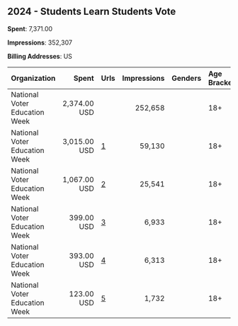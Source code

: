 ## 2024 - Students Learn Students Vote 
**Spent**: 7,371.00

**Impressions**: 352,307

**Billing Addresses**: US

|Organization|Spent|Urls|Impressions|Genders|Age Brackets|Country Codes|
|:---|---:|:---|---:|:---|:---|:---|
|National Voter Education Week|2,374.00 USD||252,658||18+|united states|
|National Voter Education Week|3,015.00 USD|[1](https://www.snap.com/political-ads/asset/a05d3a06e41734b4c6279e329c5dc76587a591b6f2508215bb1790295e3e0225?mediaType=mp4)|59,130||18+|united states|
|National Voter Education Week|1,067.00 USD|[2](https://www.snap.com/political-ads/asset/4d7a79a5a56655f1f290f5f2814ec0c9e2ce86014b8de790dac54d492f997553?mediaType=mp4)|25,541||18+|united states|
|National Voter Education Week|399.00 USD|[3](https://www.snap.com/political-ads/asset/e56cd9013212a47b634955c64a28d45e199df2743f2f985bfc717ca181b5fbf0?mediaType=mp4)|6,933||18+|united states|
|National Voter Education Week|393.00 USD|[4](https://www.snap.com/political-ads/asset/849fe9da11375be24be3554e5d66e27a8d377732abfbbdc65b740a32fba310a0?mediaType=mp4)|6,313||18+|united states|
|National Voter Education Week|123.00 USD|[5](https://www.snap.com/political-ads/asset/4d7a79a5a56655f1f290f5f2814ec0c9e2ce86014b8de790dac54d492f997553?mediaType=mp4)|1,732||18+|united states|
